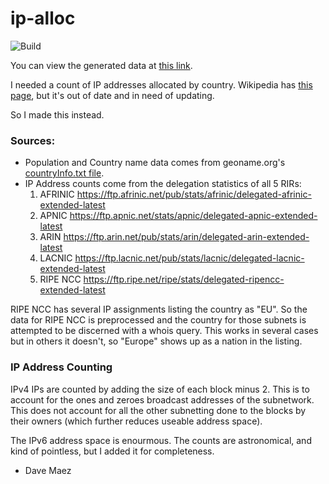 # ip-alloc

![Build](https://img.shields.io/github/workflow/status/impliedchaos/ip-alloc/IP%20Allocation%20data%20build?logo=github)

You can view the generated data at [this link](https://impliedchaos.github.io/ip-alloc/).

I needed a count of IP addresses allocated by country.  Wikipedia has [this page](https://en.wikipedia.org/wiki/List_of_countries_by_IPv4_address_allocation),
but it's out of date and in need of updating.

So I made this instead.

### Sources:

* Population and Country name data comes from geoname.org's [countryInfo.txt file](https://download.geonames.org/export/dump/countryInfo.txt).
* IP Address counts come from the delegation statistics of all 5 RIRs:
  1. AFRINIC <https://ftp.afrinic.net/pub/stats/afrinic/delegated-afrinic-extended-latest>
  2. APNIC <https://ftp.apnic.net/stats/apnic/delegated-apnic-extended-latest>
  3. ARIN <https://ftp.arin.net/pub/stats/arin/delegated-arin-extended-latest>
  4. LACNIC <https://ftp.lacnic.net/pub/stats/lacnic/delegated-lacnic-extended-latest>
  5. RIPE NCC <https://ftp.ripe.net/ripe/stats/delegated-ripencc-extended-latest>

RIPE NCC has several IP assignments listing the country as "EU".  So the data for RIPE NCC is preprocessed and the country for those subnets is attempted to be discerned with a whois query.  This works in several cases but in others it doesn't, so "Europe" shows up as a nation in the listing.

### IP Address Counting

IPv4 IPs are counted by adding the size of each block minus 2.  This is to account for the ones and zeroes broadcast addresses of the subnetwork.  This does not account for all the other subnetting done to the blocks by their owners (which further reduces useable address space).

The IPv6 address space is enourmous.  The counts are astronomical, and kind of pointless, but I added it for completeness.

- Dave Maez